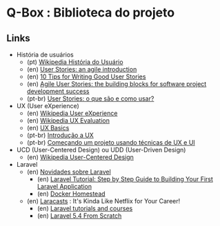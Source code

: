 # [](#header-1) Q-Box : Biblioteca do projeto

## [](#header-2) Links

- História de usuários
    - (pt) [Wikipedia História do Usuário](https://pt.wikipedia.org/wiki/História_de_usuário)
    - (en) [User Stories: an agile introduction](http://www.agilemodeling.com/artifacts/userStory.htm)
    - (en) [10 Tips for Writing Good User Stories](http://www.romanpichler.com/blog/10-tips-writing-good-user-stories/)
    - (en) [Agile User Stories: the building blocks for software project development success](https://www.scrumalliance.org/community/articles/2013/september/agile-user-stories)
    - (pt-br) [User Stories: o que são e como usar?](http://blog.myscrumhalf.com/2011/10/user-stories-o-que-sao-como-usar/?lang=en)
- UX (User eXperience)
    - (en) [Wikipedia User eXperience](https://en.wikipedia.org/wiki/User_experience)
    - (en) [Wikipedia UX Evaluation](https://en.wikipedia.org/wiki/User_experience_evaluation)
    - (en) [UX Basics](https://www.usability.gov/what-and-why/user-experience.html)
    - (pt-br) [Introdução a UX](https://talkitbr.com/2015/05/27/introducao-a-ux-experiencia-do-usuario/)
    - (pt-br) [Começando um projeto usando técnicas de UX e UI](https://talkitbr.com/2017/01/04/comecando-um-projeto-usando-tecnicas-de-ux-e-ui/)
- UCD (User-Centered Design) ou UDD (User-Driven Design)
    - (en) [Wikipedia User-Centered Design](https://en.wikipedia.org/wiki/User-centered_design)
- Laravel
    - (en) [Novidades sobre Laravel](https://laravel-news.com/)
        - (en) [Laravel Tutorial: Step by Step Guide to Building Your First Laravel Application](https://laravel-news.com/your-first-laravel-application)
        - (en) [Docker Homestead](https://laravel-news.com/dockerized-version-of-laravel-homestead)
    - (en) [Laracasts](https://laracasts.com) : It's Kinda Like Netflix for Your Career!
        - (en) [Laravel tutorials and courses](https://laracasts.com/skills/laravel)
        - (en) [Laravel 5.4 From Scratch](https://laracasts.com/series/laravel-from-scratch-2017)
